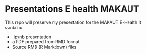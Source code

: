 # Presentations E health MAKAUT 
This repo will preserve my presentation for the MAKAUT E-Health 
It contains 
- .ipynb presentation 
- a PDF prepared from RMD format 
- Source RMD (R Markdown) files 
